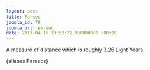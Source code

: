 ```yaml
---
layout: post
title: Parsec
joomla_id: 79
joomla_url: parsec
date: 2013-04-15 23:59:22.000000000 +00:00
---
```

<p>A measure of distance which is roughly 3.26 Light Years.</p>
<p>{aliases Parsecs}</p>
